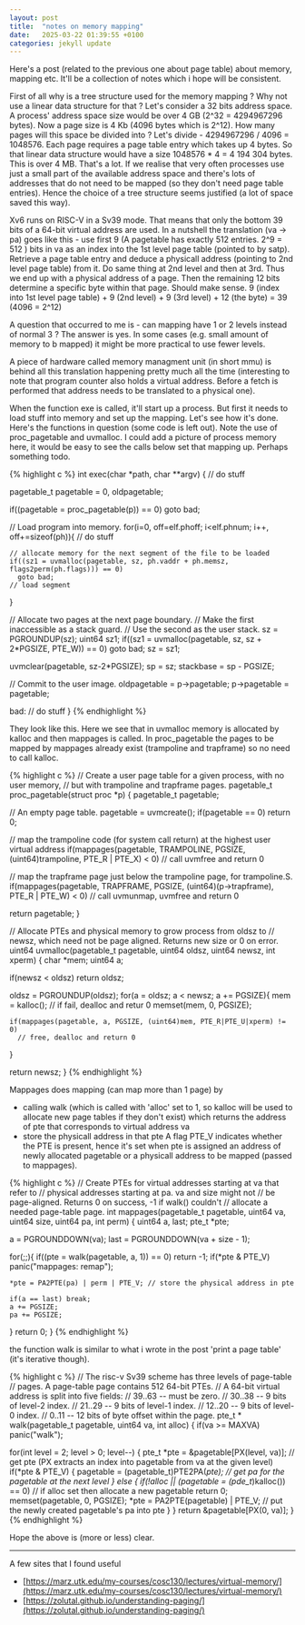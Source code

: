 ```yaml
---
layout: post
title:  "notes on memory mapping"
date:   2025-03-22 01:39:55 +0100
categories: jekyll update
---
```


Here's a post (related to the previous one about page table) about memory, mapping etc. It'll be a collection of notes which i hope will be consistent.

First of all why is a tree structure used for the memory mapping ? Why not use a linear data structure for that ? Let's consider a 32 bits address space. A process' address space size would be over 4 GB (2^32 = 4294967296 bytes). Now a page size is 4 Kb (4096 bytes which is 2^12). How many pages will this space be divided into ? Let's divide - 4294967296 / 4096 = 1048576. Each page requires a page table entry which takes up 4 bytes. So that linear data structure would have a size 1048576 * 4 = 4 194 304 bytes. This is over 4 MB. That's a lot. If we realise that very often processes use just a small part of the available address space and there's lots of addresses that do not need to be mapped (so they don't need page table entries). Hence the choice of a tree structure seems justified (a lot of space saved this way).

Xv6 runs on RISC-V in a Sv39 mode. That means that only the bottom 39 bits of a 64-bit virtual address are used. In a nutshell the translation (va -> pa) goes like this - use first 9 (A pagetable has exactly 512 entries. 2^9 = 512 ) bits in va as an index into the 1st level page table (pointed to by satp). Retrieve a page table entry and deduce a physicall address (pointing to 2nd level page table) from it. Do same thing at 2nd level and then at 3rd. Thus we end up with a physical address of a page. Then the remaining 12 bits determine a specific byte within that page. Should make sense. 9 (index into 1st level page table) + 9 (2nd level) + 9 (3rd level) + 12 (the byte) = 39 (4096 = 2^12)

A question that occurred to me is - can mapping have 1 or 2 levels instead of normal 3 ? The answer is yes. In some cases (e.g. small amount of memory to b mapped) it might be more practical to use fewer levels.

A piece of hardware called memory managment unit (in short mmu) is behind all this translation happening pretty much all the time (interesting to note that program counter also holds a virtual address. Before a fetch is performed that address needs to be translated to a physical one).

When the function exe is called, it'll start up a process. But first it needs to load stuff into memory and set up the mapping. Let's see how it's done. Here's the functions in question (some code is left out). Note the use of proc_pagetable and uvmalloc. I could add a picture of process memory here, it would be easy to see the calls below set that mapping up. Perhaps something todo.

{% highlight c %}
int exec(char *path, char **argv)
{
  // do stuff

  pagetable_t pagetable = 0, oldpagetable;

  if((pagetable = proc_pagetable(p)) == 0) goto bad;

  // Load program into memory.
  for(i=0, off=elf.phoff; i<elf.phnum; i++, off+=sizeof(ph)){
    // do stuff

	// allocate memory for the next segment of the file to be loaded
    if((sz1 = uvmalloc(pagetable, sz, ph.vaddr + ph.memsz, flags2perm(ph.flags))) == 0)
      goto bad;
	// load segment
  }

  // Allocate two pages at the next page boundary.
  // Make the first inaccessible as a stack guard.
  // Use the second as the user stack.
  sz = PGROUNDUP(sz);
  uint64 sz1;
  if((sz1 = uvmalloc(pagetable, sz, sz + 2*PGSIZE, PTE_W)) == 0) goto bad;
  sz = sz1;

  uvmclear(pagetable, sz-2*PGSIZE);
  sp = sz;
  stackbase = sp - PGSIZE;

  // Commit to the user image.
  oldpagetable = p->pagetable;
  p->pagetable = pagetable;

 bad:
   // do stuff
}
{% endhighlight %}

They look like this. Here we see that in uvmalloc memory is allocated by kalloc and then mappages is called. In proc_pagetable the pages to be mapped by mappages already exist (trampoline and trapframe) so no need to call kalloc.

{% highlight c %}
// Create a user page table for a given process, with no user memory,
// but with trampoline and trapframe pages.
pagetable_t proc_pagetable(struct proc *p)
{
  pagetable_t pagetable;

  // An empty page table.
  pagetable = uvmcreate();
  if(pagetable == 0) return 0;

  // map the trampoline code (for system call return) at the highest user virtual address
  if(mappages(pagetable, TRAMPOLINE, PGSIZE, (uint64)trampoline, PTE_R | PTE_X) < 0)
    // call uvmfree and return 0

  // map the trapframe page just below the trampoline page, for trampoline.S.
  if(mappages(pagetable, TRAPFRAME, PGSIZE, (uint64)(p->trapframe), PTE_R | PTE_W) < 0)
    // call uvmunmap, uvmfree and return 0

  return pagetable;
}

// Allocate PTEs and physical memory to grow process from oldsz to
// newsz, which need not be page aligned.  Returns new size or 0 on error.
uint64
uvmalloc(pagetable_t pagetable, uint64 oldsz, uint64 newsz, int xperm)
{
  char *mem;
  uint64 a;

  if(newsz < oldsz) return oldsz;

  oldsz = PGROUNDUP(oldsz);
  for(a = oldsz; a < newsz; a += PGSIZE){
    mem = kalloc();
	// if fail, dealloc and retur 0
    memset(mem, 0, PGSIZE);

    if(mappages(pagetable, a, PGSIZE, (uint64)mem, PTE_R|PTE_U|xperm) != 0)
	  // free, dealloc and return 0
  }

  return newsz;
}
{% endhighlight %}

Mappages does mapping (can map more than 1 page) by
- calling walk (which is called with 'alloc' set to 1, so kalloc will be used to allocate new page tables if they don't exist) which returns the address of pte that corresponds to virtual address va 
- store the physicall address in that pte
A flag PTE_V indicates whether the PTE is present, hence it's set when pte is assigned an address of newly allocated pagetable or a physicall address to be mapped (passed to mappages). 

{% highlight c %}
// Create PTEs for virtual addresses starting at va that refer to
// physical addresses starting at pa. va and size might not
// be page-aligned. Returns 0 on success, -1 if walk() couldn't
// allocate a needed page-table page.
int mappages(pagetable_t pagetable, uint64 va, uint64 size, uint64 pa, int perm)
{
  uint64 a, last;
  pte_t *pte;

  a = PGROUNDDOWN(va);
  last = PGROUNDDOWN(va + size - 1);

  for(;;){
    if((pte = walk(pagetable, a, 1)) == 0) return -1;
    if(*pte & PTE_V)                       panic("mappages: remap");

    *pte = PA2PTE(pa) | perm | PTE_V; // store the physical address in pte

    if(a == last) break;
    a += PGSIZE;
    pa += PGSIZE;
  }
  return 0;
}
{% endhighlight %}

the function walk is similar to what i wrote in the post 'print a page table' (it's iterative though).

{% highlight c %}
// The risc-v Sv39 scheme has three levels of page-table
// pages. A page-table page contains 512 64-bit PTEs.
// A 64-bit virtual address is split into five fields:
//   39..63 -- must be zero.
//   30..38 -- 9 bits of level-2 index.
//   21..29 -- 9 bits of level-1 index.
//   12..20 -- 9 bits of level-0 index.
//    0..11 -- 12 bits of byte offset within the page.
pte_t * walk(pagetable_t pagetable, uint64 va, int alloc)
{
  if(va >= MAXVA) panic("walk");

  for(int level = 2; level > 0; level--) {
    pte_t *pte = &pagetable[PX(level, va)];             // get pte (PX extracts an index into pagetable from va at the given level)
    if(*pte & PTE_V) {
      pagetable = (pagetable_t)PTE2PA(*pte);            // get pa for the pagetable at the next level
    } else {
      if(!alloc || (pagetable = (pde_t*)kalloc()) == 0) // if alloc set then allocate a new pagetable
        return 0;
      memset(pagetable, 0, PGSIZE);
      *pte = PA2PTE(pagetable) | PTE_V;                 // put the newly created pagetable's pa into pte
    }
  }
  return &pagetable[PX(0, va)];
}
{% endhighlight %}

Hope the above is (more or less) clear.

---
A few sites that I found useful
- [https://marz.utk.edu/my-courses/cosc130/lectures/virtual-memory/](https://marz.utk.edu/my-courses/cosc130/lectures/virtual-memory/)
- [https://zolutal.github.io/understanding-paging/](https://zolutal.github.io/understanding-paging/)

